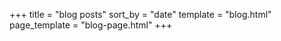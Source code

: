 +++
title = "blog posts"
sort_by = "date"
template = "blog.html"
page_template = "blog-page.html"
+++